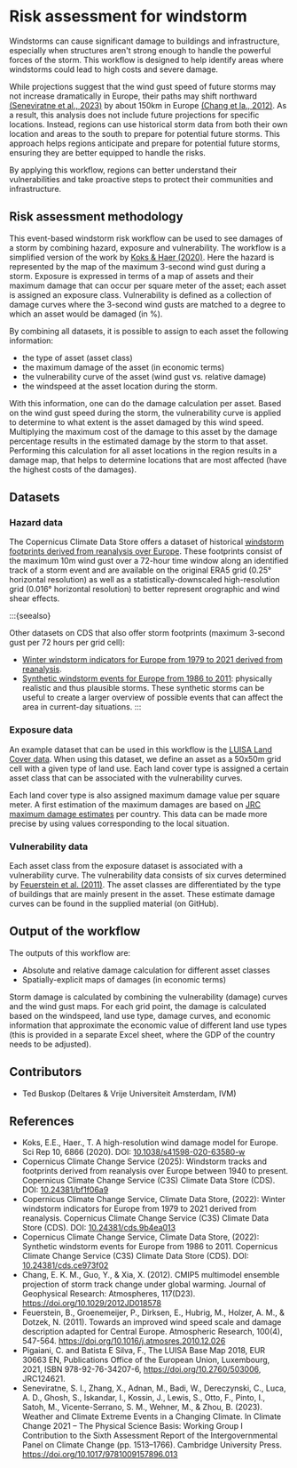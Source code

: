 # Risk assessment for windstorm
Windstorms can cause significant damage to buildings and infrastructure, especially when structures aren't strong enough to handle the powerful forces of the storm. This workflow is designed to help identify areas where windstorms could lead to high costs and severe damage.

While projections suggest that the wind gust speed of future storms may not increase dramatically in Europe, their paths may shift northward [(Seneviratne et al., 2023)](https://doi.org/10.1017/9781009157896.013) by about 150km in Europe [(Chang et la., 2012)](https://doi.org/10.1029/2012JD018578). As a result, this analysis does not include future projections for specific locations. Instead, regions can use historical storm data from both their own location and areas to the south to prepare for potential future storms. This approach helps regions anticipate and prepare for potential future storms, ensuring they are better equipped to handle the risks.

By applying this workflow, regions can better understand their vulnerabilities and take proactive steps to protect their communities and infrastructure.

## Risk assessment methodology

This event-based windstorm risk workflow can be used to see damages of a storm by combining hazard, exposure and vulnerability. The workflow is a simplified version of the work by [Koks & Haer (2020)](https://doi.org/10.1038/s41598-020-63580-w). Here the hazard is represented by the map of the maximum 3-second wind gust during a storm. Exposure is expressed in terms of a map of assets and their maximum damage that can occur per square meter of the asset; each asset is assigned an exposure class. Vulnerability is defined as a collection of damage curves where the 3-second wind gusts are matched to a degree to which an asset would be damaged (in %).

 By combining all datasets, it is possible to assign to each asset the following information:
 - the type of asset (asset class)
 - the maximum damage of the asset (in economic terms)
 - the vulnerability curve of the asset (wind gust vs. relative damage)
 - the windspeed at the asset location during the storm. 
 
 With this information, one can do the damage calculation per asset. Based on the wind gust speed during the storm, the vulnerability curve is applied to determine to what extent is the asset damaged by this wind speed. Multiplying the maximum cost of the damage to this asset by the damage percentage results in the estimated damage by the storm to that asset. Performing this calculation for all asset locations in the region results in a damage map, that helps to determine locations that are most affected (have the highest costs of the damages).

## Datasets

### Hazard data

The Copernicus Climate Data Store offers a dataset of historical [windstorm footprints derived from reanalysis over Europe](https://doi.org/10.24381/bf1f06a9).
These footprints consist of the maximum 10m wind gust over a 72-hour time window along an identified track of a storm event and are available on the original ERA5 grid (0.25° horizontal resolution) as well as a statistically-downscaled high-resolution grid (0.016° horizontal resolution) to better represent orographic and wind shear effects.

:::{seealso}

Other datasets on CDS that also offer storm footprints (maximum 3-second gust per 72 hours per grid cell):

- [Winter windstorm indicators for Europe from 1979 to 2021 derived from reanalysis](https://doi.org/10.24381/cds.9b4ea013).
- [Synthetic windstorm events for Europe from 1986 to 2011](https://doi.org/10.24381/cds.ce973f02):
  physically realistic and thus plausible storms.
  These synthetic storms can be useful to create a larger overview of possible events that can affect the area in current-day situations.
:::


### Exposure data
An example dataset that can be used in this workflow is the [LUISA Land Cover data](https://data.jrc.ec.europa.eu/dataset/51858b51-8f27-4006-bf82-53eba35a142c).  When using this dataset, we define an asset as a 50x50m grid cell with a given type of land use. Each land cover type is assigned a certain asset class that can be associated with the vulnerability curves.

Each land cover type is also assigned maximum damage value per square meter. A first estimation of the maximum damages are based on [JRC maximum damage estimates](https://dx.doi.org/10.2760/16510) per country. This data can be made more precise by using values corresponding to the local situation.

### Vulnerability data
Each asset class from the exposure dataset is associated with a vulnerability curve. The vulnerability data consists of six curves determined by [Feuerstein et al. (2011)](https://doi.org/10.1016/j.atmosres.2010.12.026). The asset classes are differentiated by the type of buildings that are mainly present in the asset. These estimate damage curves can be found in the supplied material (on GitHub).

## Output of the workflow

The outputs of this workflow are:
 - Absolute and relative damage calculation for different asset classes
 - Spatially-explicit maps of damages (in economic terms)

Storm damage is calculated by combining the vulnerability (damage) curves and the wind gust maps. For each grid point, the damage is calculated based on the windspeed, land use type, damage curves, and economic information that approximate the economic value of different land use types (this is provided in a separate Excel sheet, where the GDP of the country needs to be adjusted).


## Contributors

- Ted Buskop (Deltares & Vrije Universiteit Amsterdam, IVM)


## References

- Koks, E.E., Haer., T. A high-resolution wind damage model for Europe. Sci Rep 10, 6866 (2020). DOI: [10.1038/s41598-020-63580-w](https://doi.org/10.1038/s41598-020-63580-w)
- Copernicus Climate Change Service (2025): Windstorm tracks and footprints derived from reanalysis over Europe between 1940 to present. Copernicus Climate Change Service (C3S) Climate Data Store (CDS). DOI: [10.24381/bf1f06a9](https://doi.org/10.24381/bf1f06a9)
- Copernicus Climate Change Service, Climate Data Store, (2022): Winter windstorm indicators for Europe from 1979 to 2021 derived from reanalysis. Copernicus Climate Change Service (C3S) Climate Data Store (CDS). DOI: [10.24381/cds.9b4ea013](https://doi.org/10.24381/cds.9b4ea013)
- Copernicus Climate Change Service, Climate Data Store, (2022): Synthetic windstorm events for Europe from 1986 to 2011. Copernicus Climate Change Service (C3S) Climate Data Store (CDS). DOI: [10.24381/cds.ce973f02](https://doi.org/10.24381/cds.ce973f02)
- Chang, E. K. M., Guo, Y., & Xia, X. (2012). CMIP5 multimodel ensemble projection of storm track change under global warming. Journal of Geophysical Research: Atmospheres, 117(D23). https://doi.org/10.1029/2012JD018578
- Feuerstein, B., Groenemeijer, P., Dirksen, E., Hubrig, M., Holzer, A. M., & Dotzek, N. (2011). Towards an improved wind speed scale and damage description adapted for Central Europe. Atmospheric Research, 100(4), 547-564. https://doi.org/10.1016/j.atmosres.2010.12.026
- Pigaiani, C. and Batista E Silva, F., The LUISA Base Map 2018, EUR 30663 EN, Publications Office of the European Union, Luxembourg, 2021, ISBN 978-92-76-34207-6,  https://doi.org/10.2760/503006, JRC124621.
- Seneviratne, S. I., Zhang, X., Adnan, M., Badi, W., Dereczynski, C., Luca, A. D., Ghosh, S., Iskandar, I., Kossin, J., Lewis, S., Otto, F., Pinto, I., Satoh, M., Vicente-Serrano, S. M., Wehner, M., & Zhou, B. (2023). Weather and Climate Extreme Events in a Changing Climate. In Climate Change 2021 – The Physical Science Basis: Working Group I Contribution to the Sixth Assessment Report of the Intergovernmental Panel on Climate Change (pp. 1513–1766). Cambridge University Press. https://doi.org/10.1017/9781009157896.013
